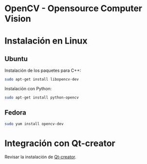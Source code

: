 OpenCV - Opensource Computer Vision
===================================

# Instalación en Linux

## Ubuntu

Instalación de los paquetes para C++:
```bash
sudo apt-get install libopencv-dev
```

Instalación con Python:

```bash
sudo apt-get install python-opencv
```

## Fedora

```bash
sudo yum install opencv-dev
```

# Integración con Qt-creator

Revisar la instalación de [Qt-creator](../qt/README.me).
